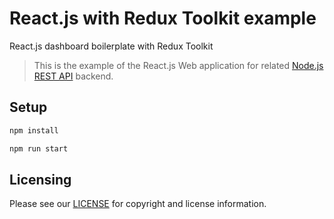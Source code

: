 # React.js with Redux Toolkit example

React.js dashboard boilerplate with Redux Toolkit

> This is the example of the React.js Web application for related [Node.js REST API](https://github.com/aliaksandr-andreyeu/nodejs-connect-mongoose-swagger) backend.

## Setup

```bash
npm install

npm run start
```

## Licensing

Please see our [LICENSE](https://github.com/aliaksandr-andreyeu/reactjs-rtk-dashboard/blob/main/LICENSE) for copyright and license information.
